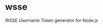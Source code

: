 wsse
==============================================================================

WSSE Username Token generator for Node.js

